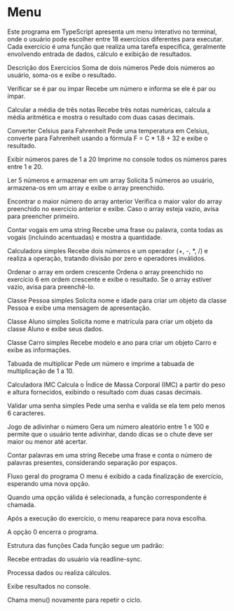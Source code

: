 # Menu

Este programa em TypeScript apresenta um menu interativo no terminal, onde o usuário pode escolher entre 18 exercícios diferentes para executar. Cada exercício é uma função que realiza uma tarefa específica, geralmente envolvendo entrada de dados, cálculo e exibição de resultados.

Descrição dos Exercícios
Soma de dois números
Pede dois números ao usuário, soma-os e exibe o resultado.

Verificar se é par ou ímpar
Recebe um número e informa se ele é par ou ímpar.

Calcular a média de três notas
Recebe três notas numéricas, calcula a média aritmética e mostra o resultado com duas casas decimais.

Converter Celsius para Fahrenheit
Pede uma temperatura em Celsius, converte para Fahrenheit usando a fórmula F = C * 1.8 + 32 e exibe o resultado.

Exibir números pares de 1 a 20
Imprime no console todos os números pares entre 1 e 20.

Ler 5 números e armazenar em um array
Solicita 5 números ao usuário, armazena-os em um array e exibe o array preenchido.

Encontrar o maior número do array anterior
Verifica o maior valor do array preenchido no exercício anterior e exibe. Caso o array esteja vazio, avisa para preencher primeiro.

Contar vogais em uma string
Recebe uma frase ou palavra, conta todas as vogais (incluindo acentuadas) e mostra a quantidade.

Calculadora simples
Recebe dois números e um operador (+, -, *, /) e realiza a operação, tratando divisão por zero e operadores inválidos.

Ordenar o array em ordem crescente
Ordena o array preenchido no exercício 6 em ordem crescente e exibe o resultado. Se o array estiver vazio, avisa para preenchê-lo.

Classe Pessoa simples
Solicita nome e idade para criar um objeto da classe Pessoa e exibe uma mensagem de apresentação.

Classe Aluno simples
Solicita nome e matrícula para criar um objeto da classe Aluno e exibe seus dados.

Classe Carro simples
Recebe modelo e ano para criar um objeto Carro e exibe as informações.

Tabuada de multiplicar
Pede um número e imprime a tabuada de multiplicação de 1 a 10.

Calculadora IMC
Calcula o Índice de Massa Corporal (IMC) a partir do peso e altura fornecidos, exibindo o resultado com duas casas decimais.

Validar uma senha simples
Pede uma senha e valida se ela tem pelo menos 6 caracteres.

Jogo de adivinhar o número
Gera um número aleatório entre 1 e 100 e permite que o usuário tente adivinhar, dando dicas se o chute deve ser maior ou menor até acertar.

Contar palavras em uma string
Recebe uma frase e conta o número de palavras presentes, considerando separação por espaços.

Fluxo geral do programa
O menu é exibido a cada finalização de exercício, esperando uma nova opção.

Quando uma opção válida é selecionada, a função correspondente é chamada.

Após a execução do exercício, o menu reaparece para nova escolha.

A opção 0 encerra o programa.

Estrutura das funções
Cada função segue um padrão:

Recebe entradas do usuário via readline-sync.

Processa dados ou realiza cálculos.

Exibe resultados no console.

Chama menu() novamente para repetir o ciclo.
